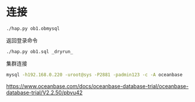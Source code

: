 # 连接

```纯文本
./hap.py ob1.obmysql
```

返回登录命令

```纯文本
./hap.py ob1.sql _dryrun_
```

集群连接

```bash
mysql -h192.168.0.220 -uroot@sys -P2881 -padmin123 -c -A oceanbase
```

<https://www.oceanbase.com/docs/oceanbase-database-trial/oceanbase-database-trial/V2.2.50/pbvu42>
